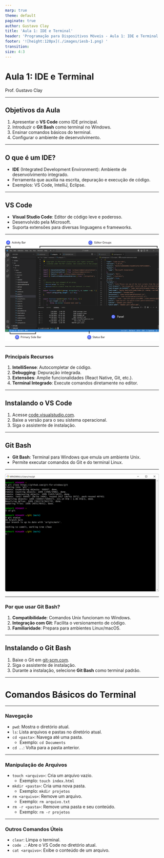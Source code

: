 ```yaml
---
marp: true
theme: default
paginate: true
author: Gustavo Clay
title: 'Aula 1: IDE e Terminal'
header: 'Programação para Dispositivos Móveis - Aula 1: IDE e Terminal'
footer: '![height:120px](./images/iesb-1.png) '
transition: 
size: 4:3
---
```


# Aula 1: IDE e Terminal
Prof. Gustavo Clay

---

## Objetivos da Aula

1. Apresentar o **VS Code** como IDE principal.
2. Introduzir o **Git Bash** como terminal no Windows.
3. Ensinar comandos básicos do terminal.
4. Configurar o ambiente de desenvolvimento.

---

## O que é um IDE?

- **IDE** (Integrated Development Environment): Ambiente de desenvolvimento integrado.
- Ferramenta que auxilia na escrita, depuração e execução de código.
- Exemplos: VS Code, IntelliJ, Eclipse.

---

## VS Code

- **Visual Studio Code**: Editor de código leve e poderoso.
- Desenvolvido pela Microsoft.
- Suporta extensões para diversas linguagens e frameworks.

---

![](./images/vscode.png)

---

### Principais Recursos

1. **IntelliSense**: Autocompletar de código.
2. **Debugging**: Depuração integrada.
3. **Extensões**: Amplie funcionalidades (React Native, Git, etc.).
4. **Terminal Integrado**: Execute comandos diretamente no editor.

---

## Instalando o VS Code

1. Acesse [code.visualstudio.com](https://code.visualstudio.com/).
2. Baixe a versão para o seu sistema operacional.
3. Siga o assistente de instalação.

---

## Git Bash

- **Git Bash**: Terminal para Windows que emula um ambiente Unix.
- Permite executar comandos do Git e do terminal Linux.

---

![height:500px](./images/gitbash.png)

---


### Por que usar Git Bash?

1. **Compatibilidade**: Comandos Unix funcionam no Windows.
2. **Integração com Git**: Facilita o versionamento de código.
3. **Familiaridade**: Prepara para ambientes Linux/macOS.

---

## Instalando o Git Bash

1. Baixe o Git em [git-scm.com](https://git-scm.com/).
2. Siga o assistente de instalação.
3. Durante a instalação, selecione **Git Bash** como terminal padrão.

---

# Comandos Básicos do Terminal

---

### Navegação

- `pwd`: Mostra o diretório atual.
- `ls`: Lista arquivos e pastas no diretório atual.
- `cd <pasta>`: Navega até uma pasta.
  - Exemplo: `cd Documents`
- `cd ..`: Volta para a pasta anterior.

---

### Manipulação de Arquivos

- `touch <arquivo>`: Cria um arquivo vazio.
  - Exemplo: `touch index.html`
- `mkdir <pasta>`: Cria uma nova pasta.
  - Exemplo: `mkdir projetos`
- `rm <arquivo>`: Remove um arquivo.
  - Exemplo: `rm arquivo.txt`
- `rm -r <pasta>`: Remove uma pasta e seu conteúdo.
  - Exemplo: `rm -r projetos`

---

### Outros Comandos Úteis

- `clear`: Limpa o terminal.
- `code .`: Abre o VS Code no diretório atual.
- `cat <arquivo>`: Exibe o conteúdo de um arquivo.
